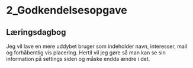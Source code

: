 # 2_Godkendelsesopgave


## Læringsdagbog  
Jeg vil lave en mere uddybet bruger som indeholder navn, interesser, mail og forhåbentlig vis placering. 
Hertil vil jeg gøre så man kan se sin information på settings siden og måske endda ændre i det.
